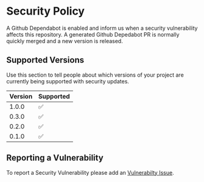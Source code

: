 # Security Policy

A Github Dependabot is enabled and inform us when a security vulnerability affects this repository. 
A generated Github Depedabot PR is normally quickly merged and a new version is released.

## Supported Versions

Use this section to tell people about which versions of your project are
currently being supported with security updates.

| Version | Supported          |
| ------- | ------------------ |
| 1.0.0   | :white_check_mark: |
| 0.3.0   | :white_check_mark: |
| 0.2.0   | :white_check_mark: |
| 0.1.0   | :white_check_mark: |

## Reporting a Vulnerability

To report a Security Vulnerability please add an [Vulnerabilty Issue](https://github.com/iuccio/npm-semver-publish-action/labels/vulnerabilty).  

